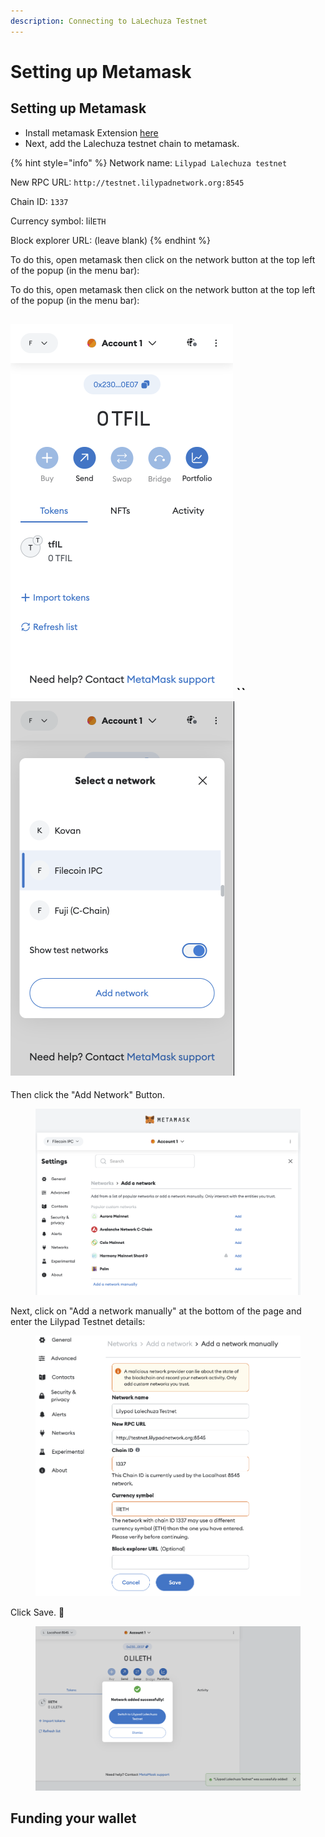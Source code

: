 ```yaml
---
description: Connecting to LaLechuza Testnet
---
```


# Setting up Metamask

## Setting up Metamask

* Install metamask Extension [here](https://metamask.io/)
* Next, add the Lalechuza testnet chain to metamask.

{% hint style="info" %}
Network name: `Lilypad Lalechuza testnet`

New RPC URL: `http://testnet.lilypadnetwork.org:8545`

Chain ID: `1337`

Currency symbol: lil`ETH`

Block explorer URL: (leave blank)
{% endhint %}

To do this, open metamask then click on the network button at the top left of the popup (in the menu bar):

To do this, open metamask then click on the network button at the top left of the popup (in the menu bar):

## ![](<../../.gitbook/assets/image (3).png>) \`\`  ![](<../../.gitbook/assets/image (5).png>)

Then click the "Add Network" Button.&#x20;

<figure><img src="../../.gitbook/assets/image (15).png" alt=""><figcaption></figcaption></figure>

Next, click on "Add a network manually" at the bottom of the page and enter the Lilypad Testnet details:

<figure><img src="../../.gitbook/assets/image (9).png" alt=""><figcaption></figcaption></figure>

Click Save. :tada:

<figure><img src="../../.gitbook/assets/image (17).png" alt=""><figcaption></figcaption></figure>



## Funding your wallet
